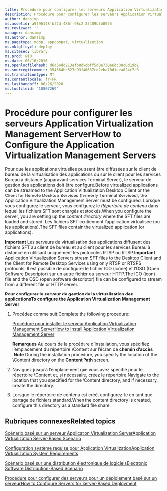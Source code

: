 ```yaml
---
title: Procédure pour configurer les serveurs Application Virtualization Management Server
description: Procédure pour configurer les serveurs Application Virtualization Management Server
author: dansimp
ms.assetid: a9f96148-bf2d-486f-98c2-23409bfb0935
ms.reviewer: ''
manager: dansimp
ms.author: dansimp
ms.pagetype: mdop, appcompat, virtualization
ms.mktglfcycl: deploy
ms.sitesec: library
ms.prod: w10
ms.date: 06/16/2016
ms.openlocfilehash: d6d54dd213efb8d5cbff5d0e730e6dc08c8d19b1
ms.sourcegitcommit: 354664bc527d93f80687cd2eba70d1eea024c7c3
ms.translationtype: MT
ms.contentlocale: fr-FR
ms.lasthandoff: 06/26/2020
ms.locfileid: "10807269"
---
```

# <span data-ttu-id="46c04-103">Procédure pour configurer les serveurs Application Virtualization Management Server</span><span class="sxs-lookup"><span data-stu-id="46c04-103">How to Configure the Application Virtualization Management Servers</span></span>


<span data-ttu-id="46c04-104">Pour que les applications virtuelles puissent être diffusées sur le client de bureau de la virtualisation des applications ou sur le client pour les services Bureau à distance (auparavant services Terminal Server), le serveur de gestion des applications doit être configuré.</span><span class="sxs-lookup"><span data-stu-id="46c04-104">Before virtualized applications can be streamed to the Application Virtualization Desktop Client or the Client for Remote Desktop Services (formerly Terminal Services), the Application Virtualization Management Server must be configured.</span></span> <span data-ttu-id="46c04-105">Lorsque vous configurez le serveur, vous configurez le *Répertoire de contenu* dans lequel les fichiers SFT sont chargés et stockés.</span><span class="sxs-lookup"><span data-stu-id="46c04-105">When you configure the server, you are setting up the *content directory* where the SFT files are loaded and stored.</span></span> <span data-ttu-id="46c04-106">Les fichiers SFT contiennent l’application virtualisée (ou les applications).</span><span class="sxs-lookup"><span data-stu-id="46c04-106">The SFT files contain the virtualized application (or applications).</span></span>

<span data-ttu-id="46c04-107">**Important**  Les serveurs de virtualisation des applications diffusent des fichiers SFT au client de bureau et au client pour les services Bureau à distance en utilisant uniquement les protocoles RTSP ou RTSP.</span><span class="sxs-lookup"><span data-stu-id="46c04-107">**Important** Application Virtualization Servers stream SFT files to the Desktop Client and the Client for Remote Desktop Services using only RTSP or RTSPS protocols.</span></span> <span data-ttu-id="46c04-108">Il est possible de configurer le fichier ICO (icône) et l’OSD (Open Software Descriptor) sur un autre fichier ou serveur HTTP.</span><span class="sxs-lookup"><span data-stu-id="46c04-108">The ICO (icon) file and the OSD (open software descriptor) file can be configured to stream from a different file or HTTP server.</span></span>

 

**<span data-ttu-id="46c04-109">Pour configurer le serveur de gestion de la virtualisation des applications</span><span class="sxs-lookup"><span data-stu-id="46c04-109">To configure the Application Virtualization Management Server</span></span>**

1.  <span data-ttu-id="46c04-110">Procédez comme suit:</span><span class="sxs-lookup"><span data-stu-id="46c04-110">Complete the following procedure:</span></span>

    [<span data-ttu-id="46c04-111">Procédure pour installer le serveur Application Virtualization Management Server</span><span class="sxs-lookup"><span data-stu-id="46c04-111">How to Install Application Virtualization Management Server</span></span>](how-to-install-application-virtualization-management-server.md)

    <span data-ttu-id="46c04-112">**Remarques**  Au cours de la procédure d’installation, vous spécifiez l’emplacement du répertoire \\Content sur l’écran de **chemin d’accès** .</span><span class="sxs-lookup"><span data-stu-id="46c04-112">**Note** During the installation procedure, you specify the location of the \\Content directory on the **Content Path** screen.</span></span>

     

2.  <span data-ttu-id="46c04-113">Naviguez jusqu’à l’emplacement que vous avez spécifié pour le répertoire \\Content et, si nécessaire, créez le répertoire.</span><span class="sxs-lookup"><span data-stu-id="46c04-113">Navigate to the location that you specified for the \\Content directory, and if necessary, create the directory.</span></span>

3.  <span data-ttu-id="46c04-114">Lorsque le répertoire de contenu est créé, configurez-le en tant que partage de fichiers standard.</span><span class="sxs-lookup"><span data-stu-id="46c04-114">When the content directory is created, configure this directory as a standard file share.</span></span>

## <span data-ttu-id="46c04-115">Rubriques connexes</span><span class="sxs-lookup"><span data-stu-id="46c04-115">Related topics</span></span>


[<span data-ttu-id="46c04-116">Scénario basé sur un serveur Application Virtualization Server</span><span class="sxs-lookup"><span data-stu-id="46c04-116">Application Virtualization Server-Based Scenario</span></span>](application-virtualization-server-based-scenario.md)

[<span data-ttu-id="46c04-117">Configuration système requise pour Application Virtualization</span><span class="sxs-lookup"><span data-stu-id="46c04-117">Application Virtualization System Requirements</span></span>](application-virtualization-system-requirements.md)

[<span data-ttu-id="46c04-118">Scénario basé sur une distribution électronique de logiciels</span><span class="sxs-lookup"><span data-stu-id="46c04-118">Electronic Software Distribution-Based Scenario</span></span>](electronic-software-distribution-based-scenario.md)

[<span data-ttu-id="46c04-119">Procédure pour configurer des serveurs pour un déploiement basé sur un serveur</span><span class="sxs-lookup"><span data-stu-id="46c04-119">How to Configure Servers for Server-Based Deployment</span></span>](how-to-configure-servers-for-server-based-deployment.md)

 

 





